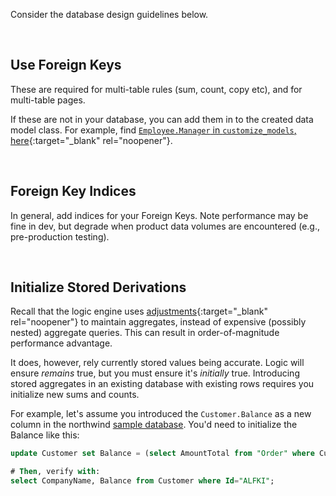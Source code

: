 Consider the database design guidelines below.

&nbsp;

## Use Foreign Keys

These are required for multi-table rules (sum, count, copy etc), and for multi-table pages.

If these are not in your database, you can add them in to the created data model class.  For example, find [`Employee.Manager` in `customize_models`, here](https://github.com/ApiLogicServer/demo/tree/main/database){:target="_blank" rel="noopener"}.

&nbsp;

## Foreign Key Indices

In general, add indices for your Foreign Keys.  Note performance may be fine in dev, but degrade when product data volumes are encountered (e.g., pre-production testing).

&nbsp;


## Initialize Stored Derivations

Recall that the logic engine uses [adjustments](FAQ-RETE.md#adjustments-sum-counts-adjusted-in-1-row-up){:target="_blank" rel="noopener"} to maintain aggregates, instead of expensive (possibly nested) aggregate queries.  This can result in order-of-magnitude performance advantage.

It does, however, rely currently stored values being accurate.  Logic will ensure *remains* true, but you must ensure it's *initially* true.  Introducing stored aggregates in an existing database with existing rows requires you initialize new sums and counts.

For example, let's assume you introduced the `Customer.Balance` as a new column in the northwind [sample database](Sample-Database.md).  You'd need to initialize the Balance like this:

```sql
update Customer set Balance = (select AmountTotal from "Order" where Customer.Id = CustomerId and ShippedDate is null);

# Then, verify with:
select CompanyName, Balance from Customer where Id="ALFKI";
```
